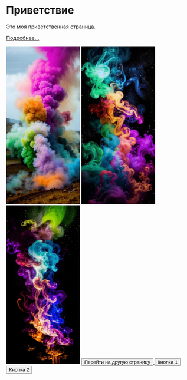 <html lang="en">
<head>
<meta charset="UTF-8">
<meta name="viewport" content="width=device-width, initial-scale=1.0">
<title>Welcome to My Page</title>
<link rel="stylesheet" href="styles.css">
</head>
<body>

<div id="main">
  <h1>Приветствие</h1>
  <p>Это моя приветственная страница.</p>
  <p><a href="#">Подробнее...</a></p>

  <!-- Картинки -->
  <img src="y_2024m_6d_25h_14m_39s_53.jpg" alt="Image 1" width=200>
  <img src="y_2024m_6d_25h_14m_42s_46.jpg" alt="Image 2" width=200>
  <img src="y_2024m_6d_25h_14m_46s_23.jpg" alt="Image 2" width=200>
  


  <!-- Кнопки -->
  <a href="index.html" target="_blank">
  <button>Перейти на другую страницу</button>
  </a>
  <button>Кнопка 1</button>
  <button>Кнопка 2</button>
</div>

<script src="scripts.js"></script>
</body></html>
